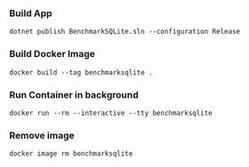 ### Build App

```
dotnet publish BenchmarkSQLite.sln --configuration Release
```

### Build Docker Image

```
docker build --tag benchmarksqlite .
```

### Run Container in background

```
docker run --rm --interactive --tty benchmarksqlite
```

### Remove image

```
docker image rm benchmarksqlite
```

